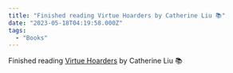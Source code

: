 ```yaml
---
title: "Finished reading Virtue Hoarders by Catherine Liu 📚"
date: "2023-05-18T04:19:58.000Z"
tags: 
  - "Books"
---
```


Finished reading [Virtue Hoarders](https://micro.blog/books/9781452966045) by Catherine Liu 📚
